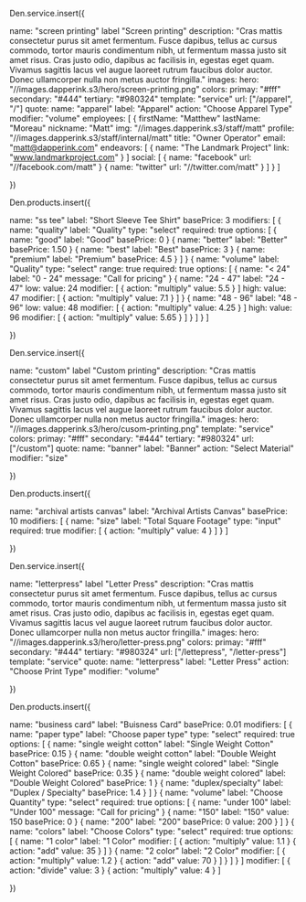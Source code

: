 

Den.service.insert({

  name: "screen printing"
  label "Screen printing"
  description: "Cras mattis consectetur purus sit amet fermentum. Fusce dapibus, tellus ac cursus commodo, tortor mauris condimentum nibh, ut fermentum massa justo sit amet risus. Cras justo odio, dapibus ac facilisis in, egestas eget quam. Vivamus sagittis lacus vel augue laoreet rutrum faucibus dolor auctor. Donec ullamcorper nulla non metus auctor fringilla."
  images:
    hero: "//images.dapperink.s3/hero/screen-printing.png"
  colors:
    primay: "#fff"
    secondary: "#444"
    tertiary: "#980324"
  template: "service"
  url: ["/apparel", "/"]
  quote:
    name: "apparel"
    label: "Apparel"
    action: "Choose Apparel Type"
    modifier: "volume"
  employees: [
    {
      firstName: "Matthew"
      lastName: "Moreau"
      nickname: "Matt"
      img: "//images.dapperink.s3/staff/matt"
      profile:
        "//images.dapperink.s3/staff/internal/matt"
      title: "Owner Operator"
      email: "matt@dapperink.com"
      endeavors: [
        {
          name: "The Landmark Project"
          link: "www.landmarkproject.com"
        }
      ]
      social: [
        {
          name: "facebook"
          url: "//facebook.com/matt"
        }
        {
          name: "twitter"
          url: "//twitter.com/matt"
        }
      ]
    }
  ]

})

Den.products.insert({

  name: "ss tee"
  label: "Short Sleeve Tee Shirt"
  basePrice: 3
  modifiers: [
    {
      name: "quality"
      label: "Quality"
      type: "select"
      required: true
      options: [
        {
          name: "good"
          label: "Good"
          basePrice: 0
        }
        {
          name: "better"
          label: "Better"
          basePrice: 1.50
        }
        {
          name: "best"
          label: "Best"
          basePrice: 3
        }
        {
          name: "premium"
          label: "Premium"
          basePrice: 4.5
        }
      ]
    }
    {
      name: "volume"
      label: "Quality"
      type: "select"
      range: true
      required: true
      options: [
        {
          name: "< 24"
          label: "0 - 24"
          message: "Call for pricing"
        }
        {
          name: "24 - 47"
          label: "24 - 47"
          low:
            value: 24
            modifier: [
              {
                action: "multiply"
                value: 5.5
              }
            ]
          high:
            value: 47
            modifier: [
              {
                action: "multiply"
                value: 7.1
              }
            ]
        }
        {
          name: "48 - 96"
          label: "48 - 96"
          low:
            value: 48
            modifier: [
              {
                action: "multiply"
                value: 4.25
              }
            ]
          high:
            value: 96
            modifier: [
              {
                action: "multiply"
                value: 5.65
              }
            ]
        }
      ]
    }
  ]

})


Den.service.insert({

  name: "custom"
  label "Custom printing"
  description: "Cras mattis consectetur purus sit amet fermentum. Fusce dapibus, tellus ac cursus commodo, tortor mauris condimentum nibh, ut fermentum massa justo sit amet risus. Cras justo odio, dapibus ac facilisis in, egestas eget quam. Vivamus sagittis lacus vel augue laoreet rutrum faucibus dolor auctor. Donec ullamcorper nulla non metus auctor fringilla."
  images:
    hero: "//images.dapperink.s3/hero/cusom-printing.png"
  template: "service"
  colors:
    primay: "#fff"
    secondary: "#444"
    tertiary: "#980324"
  url: ["/custom"]
  quote:
    name: "banner"
    label: "Banner"
    action: "Select Material"
    modifier: "size"


})

Den.products.insert({

  name: "archival artists canvas"
  label: "Archival Artists Canvas"
  basePrice: 10
  modifiers: [
    {
      name: "size"
      label: "Total Square Footage"
      type: "input"
      required: true
      modifier: [
        {
          action: "multiply"
          value: 4
        }
      ]
    }
  ]

})


Den.service.insert({

  name: "letterpress"
  label "Letter Press"
  description: "Cras mattis consectetur purus sit amet fermentum. Fusce dapibus, tellus ac cursus commodo, tortor mauris condimentum nibh, ut fermentum massa justo sit amet risus. Cras justo odio, dapibus ac facilisis in, egestas eget quam. Vivamus sagittis lacus vel augue laoreet rutrum faucibus dolor auctor. Donec ullamcorper nulla non metus auctor fringilla."
  images:
    hero: "//images.dapperink.s3/hero/letter-press.png"
  colors:
    primay: "#fff"
    secondary: "#444"
    tertiary: "#980324"
  url: ["/lettepress", "/letter-press"]
  template: "service"
  quote:
    name: "letterpress"
    label: "Letter Press"
    action: "Choose Print Type"
    modifier: "volume"


})


Den.products.insert({

  name: "business card"
  label: "Buisness Card"
  basePrice: 0.01
  modifiers: [
    {
      name: "paper type"
      label: "Choose paper type"
      type: "select"
      required: true
      options: [
        {
          name: "single weight cotton"
          label: "Single Weight Cotton"
          basePrice: 0.15
        }
        {
          name: "double weight cotton"
          label: "Double Weight Cotton"
          basePrice: 0.65
        }
        {
          name: "single weight colored"
          label: "Single Weight Colored"
          basePrice: 0.35
        }
        {
          name: "double weight colored"
          label: "Double Weight Colored"
          basePrice: 1
        }
        {
          name: "duplex/specialty"
          label: "Duplex / Specialty"
          basePrice: 1.4
        }
      ]
    }
    {
      name: "volume"
      label: "Choose Quantity"
      type: "select"
      required: true
      options: [
        {
          name: "under 100"
          label: "Under 100"
          message: "Call for pricing"
        }
        {
          name: "150"
          label: "150"
          value: 150
          basePrice: 0
        }
        {
          name: "200"
          label: "200"
          basePrice: 0
          value: 200
        }
      ]
    }
    {
      name: "colors"
      label: "Choose Colors"
      type: "select"
      required: true
      options: [
        {
          name: "1 color"
          label: "1 Color"
          modifier: [
            {
              action: "multiply"
              value: 1.1
            }
            {
              action: "add"
              value: 35
            }
          ]
        }
        {
          name: "2 color"
          label: "2 Color"
          modifier: [
            {
              action: "multiply"
              value: 1.2
            }
            {
              action: "add"
              value: 70
            }
          ]
        }
      ]
    }
  ]
  modifier: [
    {
      action: "divide"
      value: 3
    }
    {
      action: "multiply"
      value: 4
    }
  ]

})
